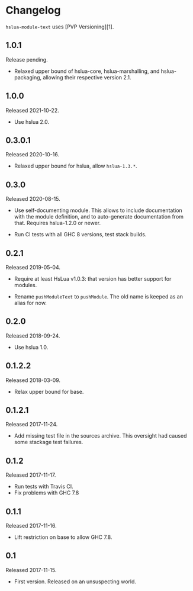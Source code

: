 # Changelog

`hslua-module-text` uses [PVP Versioning][1].

## 1.0.1

Release pending.

-   Relaxed upper bound of hslua-core, hslua-marshalling, and
    hslua-packaging, allowing their respective version 2.1.

## 1.0.0

Released 2021-10-22.

-   Use hslua 2.0.

## 0.3.0.1

Released 2020-10-16.

-   Relaxed upper bound for hslua, allow `hslua-1.3.*`.

## 0.3.0

Released 2020-08-15.

-   Use self-documenting module. This allows to include documentation
    with the module definition, and to auto-generate documentation from
    that. Requires hslua-1.2.0 or newer.

-   Run CI tests with all GHC 8 versions, test stack builds.

## 0.2.1

Released 2019-05-04.

-   Require at least HsLua v1.0.3: that version has better support for
    modules.

-   Rename `pushModuleText` to `pushModule`. The old name is keeped as
    an alias for now.

## 0.2.0

Released 2018-09-24.

-   Use hslua 1.0.

## 0.1.2.2

Released 2018-03-09.

-   Relax upper bound for base.

## 0.1.2.1

Released 2017-11-24.

-   Add missing test file in the sources archive. This oversight had
    caused some stackage test failures.

## 0.1.2

Released 2017-11-17.

-   Run tests with Travis CI.
-   Fix problems with GHC 7.8

## 0.1.1

Released 2017-11-16.

-   Lift restriction on base to allow GHC 7.8.

## 0.1

Released 2017-11-15.

-   First version. Released on an unsuspecting world.
